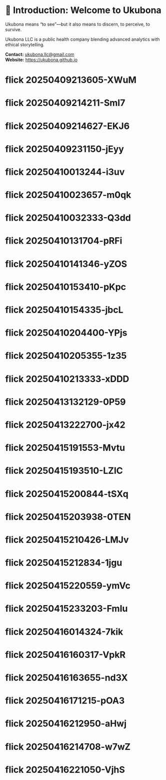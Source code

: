 # 🌊 Introduction: Welcome to Ukubona

Ukubona means “to see”—but it also means to discern, to perceive, to survive.

Ukubona LLC is a public health company blending advanced analytics with ethical storytelling.

**Contact:** ukubona.llc@gmail.com  
**Website:** https://ukubona.github.io
# flick 20250409213605-XWuM
# flick 20250409214211-SmI7
# flick 20250409214627-EKJ6
# flick 20250409231150-jEyy
# flick 20250410013244-i3uv
# flick 20250410023657-m0qk
# flick 20250410032333-Q3dd
# flick 20250410131704-pRFi
# flick 20250410141346-yZOS
# flick 20250410153410-pKpc
# flick 20250410154335-jbcL
# flick 20250410204400-YPjs
# flick 20250410205355-1z35
# flick 20250410213333-xDDD
# flick 20250413132129-0P59
# flick 20250413222700-jx42
# flick 20250415191553-Mvtu
# flick 20250415193510-LZIC
# flick 20250415200844-tSXq
# flick 20250415203938-0TEN
# flick 20250415210426-LMJv
# flick 20250415212834-1jgu
# flick 20250415220559-ymVc
# flick 20250415233203-FmIu
# flick 20250416014324-7kik
# flick 20250416160317-VpkR
# flick 20250416163655-nd3X
# flick 20250416171215-pOA3
# flick 20250416212950-aHwj
# flick 20250416214708-w7wZ
# flick 20250416221050-VjhS

